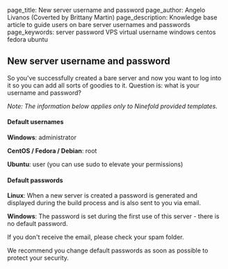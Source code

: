 page_title:       New server username and password
page_author:      Angelo Livanos (Coverted by Brittany Martin)
page_description: Knowledge base article to guide users on bare server usernames and passwords
page_keywords:    server password VPS virtual username windows centos fedora ubuntu

## New server username and password

So you've successfully created a bare server and now you want to log into it so you can add all sorts of goodies to it. Question is: what is your username and password?

_Note: The information below applies only to Ninefold provided templates._

#### Default usernames

__Windows__: administrator

__CentOS / Fedora / Debian__: root

__Ubuntu__: user (you can use sudo to elevate your permissions)

#### Default passwords

__Linux__: When a new server is created a password is generated and displayed during the build process and is also sent to you via email. 

__Windows__:  The password is set during the first use of this server - there is no default password.

If you don't receive the email, please check your spam folder. 

We recommend you change default passwords as soon as possible to protect your security.
